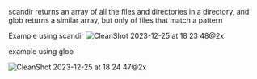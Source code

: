 scandir returns an array of all the files and directories in a directory, and glob returns a similar array, but only of files that match a pattern



Example using scandir
![CleanShot 2023-12-25 at 18 23 48@2x](https://github.com/atikhashmee/notes/assets/26138112/a42a0bde-eaf1-456f-94ef-3a74ad6b66ea)





example using glob

![CleanShot 2023-12-25 at 18 24 47@2x](https://github.com/atikhashmee/notes/assets/26138112/fa8b9883-690c-4a93-9fc4-791f5b24f39e)
